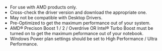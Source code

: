 * For use with AMD products only.
* Cross-check the driver version and download the appropriate one.
* May not be compatible with Desktop Drivers.
* Pre-Optimized to get the maximum performance out of your system.
* AMD® Precison Boost 1 / 2 / Overdrive OR Intel® Turbo Boost must be turned on to get the maximum peformance out of your notebook.
* Windows Power plan settings should be set to High Performance / Ultra Performance.
